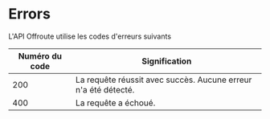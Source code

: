 # Errors

L'API Offroute utilise les codes d'erreurs suivants


Numéro du code | Signification
---------- | -------
200 | La requête réussit avec succès. Aucune erreur n'a été détecté.
400 | La requête a échoué.
